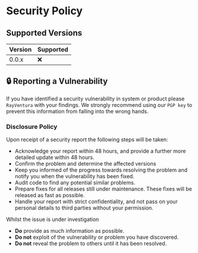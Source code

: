 # Security Policy

## Supported Versions

| Version | Supported          |
| ------- | ------------------ |
| 0.0.x   | :x: |

## 🔒️ Reporting a Vulnerability

If you have identified a security vulnerability in system or product please `RayVentura` with your findings. We strongly recommend using our `PGP key` to prevent this information from falling into the wrong hands.

### Disclosure Policy

Upon receipt of a security report the following steps will be taken:

- Acknowledge your report within 48 hours, and provide a further more detailed update within 48 hours.
- Confirm the problem and determine the affected versions
- Keep you informed of the progress towards resolving the problem and notify you when the vulnerability has been fixed.
- Audit code to find any potential similar problems.
- Prepare fixes for all releases still under maintenance. These fixes will be released as fast as possible.
- Handle your report with strict confidentiality, and not pass on your personal details to third parties without your permission.

Whilst the issue is under investigation

- **Do** provide as much information as possible.
- **Do not** exploit of the vulnerability or problem you have discovered.
- **Do not** reveal the problem to others until it has been resolved.
